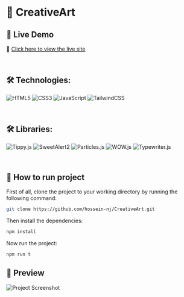<h1>🌟 CreativeArt</h1>

<h2>🚀 Live Demo</h2>

🔗 [Click here to view the live site](https://creative-cv8rolbf1-hossein-njs-projects.vercel.app)

&nbsp;
## 🛠️ Technologies:

![HTML5](https://img.shields.io/badge/HTML5-E34F26?style=for-the-badge&logo=html5&logoColor=white)
![CSS3](https://img.shields.io/badge/CSS3-1572B6?style=for-the-badge&logo=css3&logoColor=white)
![JavaScript](https://img.shields.io/badge/JavaScript-F7DF1E?style=for-the-badge&logo=javascript&logoColor=black)
![TailwindCSS](https://img.shields.io/badge/TailwindCSS-06B6D4?style=for-the-badge&logo=tailwindcss&logoColor=white)

&nbsp;
## 🛠️ Libraries:

![Tippy.js](https://img.shields.io/badge/Tippy.js-3E8ED0?style=for-the-badge)
![SweetAlert2](https://img.shields.io/badge/SweetAlert2-FF5A5F?style=for-the-badge)
![Particles.js](https://img.shields.io/badge/Particles.js-8C52FF?style=for-the-badge)
![WOW.js](https://img.shields.io/badge/WOW.js-FF9F1C?style=for-the-badge)
![Typewriter.js](https://img.shields.io/badge/Typewriter.js-00C49A?style=for-the-badge)

&nbsp;
## 🔧 How to run project

First of all, clone the project to your working directory by running the following command:

```bash
git clone https://github.com/hossein-nj/CreativeArt.git
```

Then install the dependencies:

```bash
npm install
```

Now run the project: 

```bash
npm run t
```

## 📸 Preview

![Project Screenshot](./screenshot.png)
